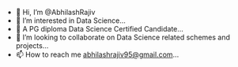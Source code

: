 - 👋 Hi, I’m @AbhilashRajiv
- 👀 I’m interested in Data Science...
- 🌱 A PG diploma Data Science Certified Candidate...
- 💞️ I’m looking to collaborate on Data Science related schemes and projects...
- 📫 How to reach me abhilashrajiv95@gmail.com...

<!---
AbhilashRajiv/AbhilashRajiv is a ✨ special ✨ repository because its `README.md` (this file) appears on your GitHub profile.
You can click the Preview link to take a look at your changes.
--->
